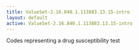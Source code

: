```yaml
---
title: ValueSet-2.16.840.1.113883.13.15-intro
layout: default
active: ValueSet-2.16.840.1.113883.13.15-intro
---
```


Codes representing a drug susceptibility test